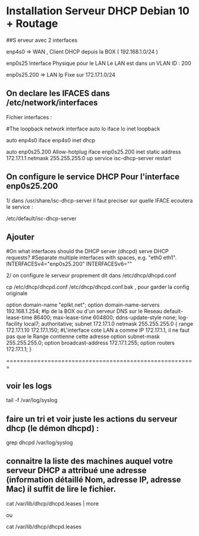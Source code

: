 # Installation Serveur DHCP Debian 10 + Routage
##S erveur avec 2 interfaces 

enp4s0 => WAN , Client DHCP depuis la BOX ( 192.168.1.0/24 )

enp0s25 Interface Physique pour le LAN
Le LAN est dans un VLAN ID : 200

enp0s25.200 => LAN Ip Fixe sur 172.17.1.0/24


## On declare les IFACES dans /etc/network/interfaces

Fichier interfaces :

#The loopback network interface
auto lo
iface lo inet loopback

auto enp4s0
iface enp4s0 inet dhcp

auto enp0s25.200
Allow-hotplug
iface enp0s25.200 inet static
address 172.17.1.1
netmask 255.255.255.0
up service isc-dhcp-server restart


## On configure le service DHCP Pour l'interface enp0s25.200

1/ dans /usr/share/isc-dhcp-server il faut preciser sur quelle IFACE ecoutera le service :

/etc/default/isc-dhcp-server

## Ajouter
#On what interfaces should the DHCP server (dhcpd) serve DHCP requests?
#Separate multiple interfaces with spaces, e.g. "eth0 eth1".
INTERFACESv4="enp0s25.200"
INTERFACESv6=""


2/ on configure le serveur proprement dit dans /etc/dhcp/dhcpd.conf

cp /etc/dhcp/dhcpd.conf /etc/dhcp/dhcpd.conf.bak , pour garder la config originale

option domain-name "eplkt.net";
option domain-name-servers 192.168.1.254;       #Ip de la BOX ou d'un serveur DNS sur le Reseau
default-lease-time 86400;
max-lease-time 604800;
ddns-update-style none;
log-facility local7;
authoritative;
subnet 172.17.1.0 netmask 255.255.255.0 {
range 172.17.1.10 172.17.1.150;                 #L'interface cote LAN a comme IP 172.17.1.1, il ne faut pas que le Range contienne cette adresse
option subnet-mask 255.255.255.0;
option broadcast-address 172.17.1.255;
option routers 172.17.1.1;
}

=======================================================
## voir les logs

tail -f /var/log/syslog

## faire un tri et voir juste les actions du serveur dhcp (le démon dhcpd) :

grep dhcpd /var/log/syslog

## connaitre la liste des machines auquel votre serveur DHCP a attribué une adresse (information détaillé Nom, adresse IP, adresse Mac) il suffit de lire le fichier.

cat /var/lib/dhcp/dhcpd.leases | more

ou

cat /var/lib/dhcp/dhcpd.leases 

